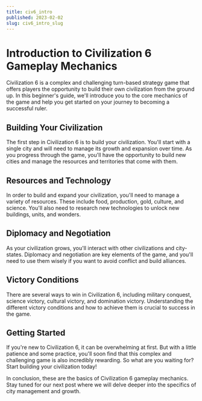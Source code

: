 ```yaml
---
title: civ6_intro
published: 2023-02-02
slug: civ6_intro_slug
---
```


# Introduction to Civilization 6 Gameplay Mechanics

Civilization 6 is a complex and challenging turn-based strategy game that offers players the opportunity to build their own civilization from the ground up. In this beginner's guide, we'll introduce you to the core mechanics of the game and help you get started on your journey to becoming a successful ruler.

## Building Your Civilization

The first step in Civilization 6 is to build your civilization. You'll start with a single city and will need to manage its growth and expansion over time. As you progress through the game, you'll have the opportunity to build new cities and manage the resources and territories that come with them.

## Resources and Technology

In order to build and expand your civilization, you'll need to manage a variety of resources. These include food, production, gold, culture, and science. You'll also need to research new technologies to unlock new buildings, units, and wonders.

## Diplomacy and Negotiation

As your civilization grows, you'll interact with other civilizations and city-states. Diplomacy and negotiation are key elements of the game, and you'll need to use them wisely if you want to avoid conflict and build alliances.

## Victory Conditions

There are several ways to win in Civilization 6, including military conquest, science victory, cultural victory, and domination victory. Understanding the different victory conditions and how to achieve them is crucial to success in the game.

## Getting Started

If you're new to Civilization 6, it can be overwhelming at first. But with a little patience and some practice, you'll soon find that this complex and challenging game is also incredibly rewarding. So what are you waiting for? Start building your civilization today!

In conclusion, these are the basics of Civilization 6 gameplay mechanics. Stay tuned for our next post where we will delve deeper into the specifics of city management and growth.
